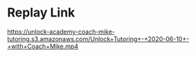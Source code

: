 # Replay Link
https://unlock-academy-coach-mike-tutoring.s3.amazonaws.com/Unlock+Tutoring+-+2020-06-10+-+with+Coach+Mike.mp4